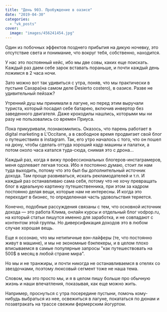 ```yaml
---
title: "День 903. Пробуждение в оазисе"
date: "2019-04-30"
categories: 
  - "vk_posts"
cover:
  image: "images/456241454.jpg"
---
```


Один из побочных эффектов позднего прибытия на дикую ночевку, это отсутствие света и понимание, что вокруг тебя, собственно, находится.

У нас это постоянный кейс, ибо мы две совы, каких еще поискать. Каждый раз даем себе зарок вставать пораньше, и почти каждый день ложимся в 2 часа ночи.

<!--more-->

Зато можно вот так удивиться с утра, поняв, что мы практически в пустыне Сахара(на самом деле Desierto costero), в оазисе. Разве не удивительный пейзаж?

Утренний душ мы принимали в лагуне, но перед этим выручали туриста, который посадил себе батарею, включив инвертор без заведенного двигателя. Даже крокодилы нашлись, которыми мы ни разу не пользовались со времен Приуса.

Пока прикуривали, познакомились. Оказось, что парень работает в digital marketing в L'Occitane, а в свободное время продвигает свой блог о путешествиях в instagram. Так, его утро началось с того, что он пошел на дюну, чтобы сделать оттуда хороший кадр машины и палатки, а потом около часа катался туда-сюда, снимая это с дрона...

Каждый раз, когда я вижу профессиональных блогеров-инстаграмеров, меня одолевает легкая тоска. Ибо я постоянно думаю, стоит ли нам туда выходить, потому что это был бы дополнительный источник дохода. Там проще развиваться, искать рекламодателей и т.п. И каждый раз останавливаю сама себя, потому что не хочу превращать блог в идеальную картинку путешественника, при этом за кадром постоянно делая вещи, которые нам не интересны. И когда это переходит в бизнес, то определенная часть удовольствия теряется.

Конечно, подобные рассуждения связаны с тем, что основной источник дохода — это работа Клима, онлайн курсы и отдельный блог vodpop.ru, на который статьи пишутся именно для заработка, и не совпадают с контентом этой группы. Но диверсификация доходов это в любом случае хорошая вещь.

Еще я осознаю, что мы нетипичные вэн-лайферы (те, что постоянно живут в машине), и мы не экономные бэкпекеры, и в целом плохо вписываемся в самые популярные запросы "как путешествовать на 500$ в месяц в любой стране мира".

Но мы и не транжиры, и почти никогда не останавливаемся в отелях со звездочками, поэтому люксовый сегмент тоже не наша тема.

Словом, мы это просто мы, и я в целом пишу больше про обычную жизнь и наши впечатления, показывая, как еще можно жить.

Например, проснуться с утра посередине пустыни, помочь кому-нибудь выбраться из нее, освежиться в лагуне, покататься по дюнам и позавтракать на трассе свежим фермерским йогуртом.
